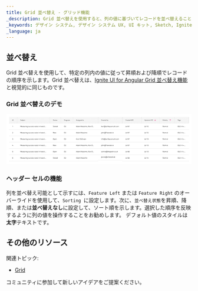 ```yaml
---
title: Grid 並べ替え - グリッド機能
_description: Grid 並べ替えを使用すると、列の値に基づいてレコードを並べ替えることができます。
_keywords: デザイン システム, デザイン システム UX, UI キット, Sketch, Ignite UI for Angular, Sketch to Angular, Angular, Angular デザイン システム, Sketch からコードをエクスポート, Angular 用のデザイン キット, Sketch HTML, Sketch to HTML, Sketch UI キット
_language: ja
---
```


## 並べ替え

Grid 並べ替えを使用して、特定の列内の値に従って昇順および降順でレコードの順序を示します。Grid 並べ替えは、[Ignite UI for Angular Grid 並べ替え機能](https://jp.infragistics.com/products/ignite-ui-angular/angular/components/grid/sorting.html) と視覚的に同じものです。

### Grid 並べ替えのデモ

<img class="responsive-img" src="../images/grid_sorting_demo.png" srcset="../images/grid_sorting_demo@2x.png 2x" />

### ヘッダー セルの機能

列を並べ替え可能として示すには、`Feature Left` または `Feature Right` のオーバーライドを使用して、`Sorting `に設定します。次に、`並べ替え状態`を昇順、降順、または**並べ替えなし**に設定して、ソート順を示します。選択した順序を反映するように列の値を操作することをお勧めします。
デフォルト値のスタイルは**太字**テキストです。

## その他のリソース

関連トピック:

- [Grid](grid.md)
  <div class="divider--half"></div>

コミュニティに参加して新しいアイデアをご提案ください。
